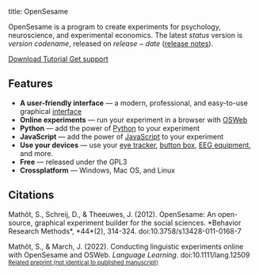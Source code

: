 title: OpenSesame


OpenSesame is a program to create experiments for psychology, neuroscience, and experimental economics. The latest $status$ version is $version$ *$codename$*, released on $release-date$ ([release notes](http://osdoc.cogsci.nl/$branch$/notes/$notes$)).

<div class="btn-group" role="group" aria-label="...">
  <a role="button" class="btn btn-success" href="%url:download%">
		<span class="glyphicon glyphicon-download" aria-hidden="true"></span>
		Download
	 </a>
  <a role="button" class="btn btn-success" href="%url:beginner%">
  <span class="glyphicon glyphicon-education" aria-hidden="true"></span>
  	Tutorial
  </a>
  <a role="button" class="btn btn-success" href="https://professional.cogsci.nl/">
  <span class="glyphicon glyphicon-comment" aria-hidden="true"></span>
  Get support</a>
</div>

## Features

- __A user-friendly interface__ — a modern, professional, and easy-to-use graphical [interface](%link:manual/interface%)
- __Online experiments__ — run your experiment in a browser with [OSWeb](%link:manual/osweb/workflow%)
- __Python__ — add the power of [Python](%link:manual/python/about%) to your experiment
- __JavaScript__ — add the power of [JavaScript](%link:manual/python/about%) to your experiment
- __Use your devices__ — use your [eye tracker](%link:pygaze%), [button box](%link:buttonbox%), [EEG equipment](%link:parallel%), and more.
- __Free__ — released under the GPL3
- __Crossplatform__ — Windows, Mac OS, and Linux

## Citations

<notranslate>
Mathôt, S., Schreij, D., & Theeuwes, J. (2012). OpenSesame: An open-source, graphical experiment builder for the social sciences. *Behavior Research Methods*, *44*(2), 314-324. doi:10.3758/s13428-011-0168-7

Mathôt, S., & March, J. (2022). Conducting linguistic experiments online with OpenSesame and OSWeb. *Language Learning*. doi:10.1111/lang.12509
<br /><small>[Related preprint (not identical to published manuscript)](https://doi.org/10.31234/osf.io/wnryc)</small>
</notranslate>
